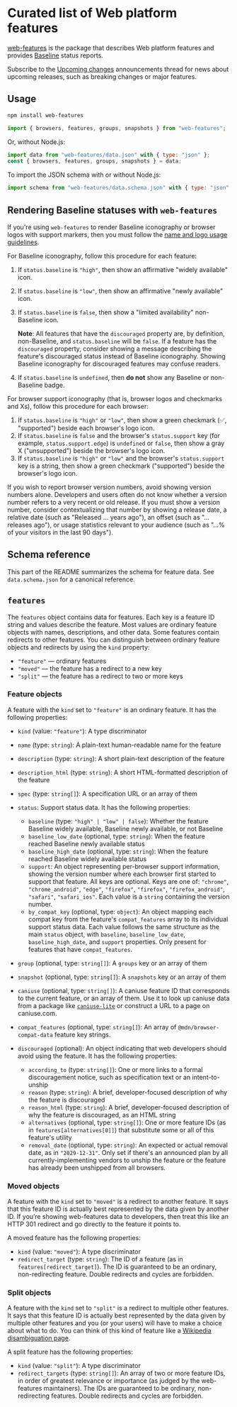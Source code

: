 # Curated list of Web platform features

[web-features](https://web-platform-dx.github.io/web-features/web-features/) is the package that describes Web platform features and provides [Baseline](https://web-platform-dx.github.io/web-features/) status reports.

Subscribe to the [Upcoming changes](https://github.com/web-platform-dx/web-features/discussions/2613) announcements thread for news about upcoming releases, such as breaking changes or major features.

## Usage

```sh
npm install web-features
```

```js
import { browsers, features, groups, snapshots } from "web-features";
```

Or, without Node.js:

```js
import data from "web-features/data.json" with { type: "json" };
const { browsers, features, groups, snapshots } = data;
```

To import the JSON schema with or without Node.js:

```js
import schema from "web-features/data.schema.json" with { type: "json" };
```

## Rendering Baseline statuses with `web-features`

If you're using `web-features` to render Baseline iconography or browser logos with support markers, then you must follow the [name and logo usage guidelines](https://web-platform-dx.github.io/web-features/name-and-logo-usage-guidelines/).

For Baseline iconography, follow this procedure for each feature:

1. If `status.baseline` is `"high"`, then show an affirmative "widely available" icon.
1. If `status.baseline` is `"low"`, then show an affirmative "newly available" icon.
1. If `status.baseline` is `false`, then show a "limited availability" non-Baseline icon.

   **Note**: All features that have the `discouraged` property are, by definition, non-Baseline, and `status.baseline` will be `false`.
   If a feature has the `discouraged` property, consider showing a message describing the feature's discouraged status instead of Baseline iconography.
   Showing Baseline iconography for discouraged features may confuse readers.

1. If `status.baseline` is `undefined`, then **do not** show any Baseline or non-Baseline badge.

For browser support iconography (that is, browser logos and checkmarks and Xs), follow this procedure for each browser:

1. If `status.baseline` is `"high"` or `"low"`, then show a green checkmark (✅, "supported") beside each browser's logo icon.
1. If `status.baseline` is `false` and the browser's `status.support` key (for example, `status.support.edge`) is `undefined` or `false`, then show a gray X ("unsupported") beside the browser's logo icon.
1. If `status.baseline` is `"high"` or `"low"` and the browser's `status.support` key is a string, then show a green checkmark ("supported") beside the browser's logo icon.

If you wish to report browser version numbers, avoid showing version numbers alone.
Developers and users often do not know whether a version number refers to a very recent or old release.
If you must show a version number, consider contextualizing that number by showing a release date, a relative date (such as "Released … years ago"), an offset (such as "… releases ago"), or usage statistics relevant to your audience (such as "…% of your visitors in the last 90 days").

## Schema reference

This part of the README summarizes the schema for feature data.
See `data.schema.json` for a canonical reference.

## `features`

The `features` object contains data for features.
Each key is a feature ID string and values describe the feature.
Most values are ordinary feature objects with names, descriptions, and other data.
Some features contain redirects to other features.
You can distinguish between ordinary feature objects and redirects by using the `kind` property:

- `"feature"` — ordinary features
- `"moved"` — the feature has a redirect to a new key
- `"split"` — the feature has a redirect to two or more keys

### Feature objects

A feature with the `kind` set to `"feature"` is an ordinary feature.
It has the following properties:

- `kind` (value: `"feature"`): A type discriminator
- `name` (type: `string`): A plain-text human-readable name for the feature
- `description` (type: `string`): A short plain-text description of the feature
- `description_html` (type: `string`): A short HTML-formatted description of the feature
- `spec` (type: `string[]`): A specification URL or an array of them
- `status`: Support status data.
  It has the following properties:
  - `baseline` (type: `"high" | "low" | false`): Whether the feature Baseline widely available, Baseline newly available, or not Baseline
  - `baseline_low_date` (optional, type: `string`): When the feature reached Baseline newly available status
  - `baseline_high_date` (optional, type: `string`): When the feature reached Baseline widely available status
  - `support`: An object representing per-browser support information, showing the version number where each browser first started to support that feature.
    All keys are optional.
    Keys are one of: `"chrome"`, `"chrome_android"`, `"edge"`, `"firefox"`, `"firefox"`, `"firefox_android"`, `"safari"`, `"safari_ios"`.
    Each value is a `string` containing the version number.
  - `by_compat_key` (optional, type: `object`): An object mapping each compat key from the feature's `compat_features` array to its individual support status data.
    Each value follows the same structure as the main `status` object, with `baseline`, `baseline_low_date`, `baseline_high_date`, and `support` properties.
    Only present for features that have `compat_features`.

- `group` (optional, type: `string[]`): A `groups` key or an array of them
- `snapshot` (optional, type: `string[]`): A `snapshots` key or an array of them
- `caniuse` (optional, type: `string[]`): A caniuse feature ID that corresponds to the current feature, or an array of them.
  Use it to look up caniuse data from a package like [`caniuse-lite`](https://www.npmjs.com/package/caniuse-lite) or construct a URL to a page on caniuse.com.
- `compat_features` (optional, type: `string[]`): An array of `@mdn/browser-compat-data` feature key strings.
- `discouraged` (optional): An object indicating that web developers should avoid using the feature.
  It has the following properties:
  - `according_to` (type: `string[]`): One or more links to a formal discouragement notice, such as specification text or an intent-to-unship
  - `reason` (type: `string`): A brief, developer-focused description of why the feature is discouraged
  - `reason_html` (type: `string`): A brief, developer-focused description of why the feature is discouraged, as an HTML string
  - `alternatives` (optional, type: `string[]`): One or more feature IDs (as in `features[alternatives[0]]`) that substitute some or all of this feature's utility
  - `removal_date` (optional, type: `string`): An expected or actual removal date, as in `"2029-12-31"`.
     Only set if there's an announced plan by all currently-implementing vendors to unship the feature or the feature has already been unshipped from all browsers.

### Moved objects

A feature with the `kind` set to `"moved"` is a redirect to another feature.
It says that this feature ID is actually best represented by the data given by another ID.
If you’re showing web-features data to developers, then treat this like an HTTP 301 redirect and go directly to the feature it points to.

A moved feature has the following properties:

- `kind` (value: `"moved"`): A type discriminator
- `redirect_target` (type: `string`): The ID of a feature (as in `features[redirect_target]`).
  The ID is guaranteed to be an ordinary, non-redirecting feature.
  Double redirects and cycles are forbidden.

### Split objects

A feature with the `kind` set to `"split"` is a redirect to multiple other features.
It says that this feature ID is actually best represented by the data given by multiple other features and you (or your users) will have to make a choice about what to do.
You can think of this kind of feature like a [Wikipedia disambiguation page](https://en.wikipedia.org/wiki/Joker).

A split feature has the following properties:

- `kind` (value: `"split"`): A type discriminator
- `redirect_targets` (type: `string[]`): An array of two or more feature IDs, in order of greatest relevance or importance (as judged by the web-features maintainers).
  The IDs are guaranteed to be ordinary, non-redirecting features.
  Double redirects and cycles are forbidden.
